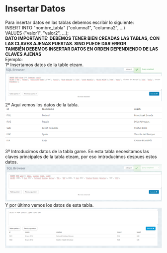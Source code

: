 <h1>Insertar Datos</h1>
Para insertar datos en las tablas debemos escribir lo siguiente:<br/>
INSERT INTO "nombre_tabla" ("columna1", "columna2", ...)<br/>
VALUES ("valor1", "valor2", ...);<br/>
<b>DATO IMPORTANTE: DEBEMOS TENER BIEN CREADAS LAS TABLAS, CON LAS CLAVES AJENAS PUESTAS. SINO PUEDE DAR ERROR</b><br/>
<b>TAMBIÉN DEBEMOS INSERTAR DATOS EN ORDEN DEPENDIENDO DE LAS CLAVES AJENAS</b><br/>
Ejemplo:<br/>
1º Insertamos datos de la table eteam.<br/>
<img src="../imagenes/InsertarDatos1.PNG"/>
2º Aquí vemos los datos de la tabla.<br/>
<img src="../imagenes/InsertarDatos2.PNG"/>
3º Introducimos datos de la tabla game. En esta tabla necesitamos las claves principales de la tabla eteam, por eso imtroducimos despues estos datos.<br/>
<img src="../imagenes/InsertarDatos3.PNG"/>
Y por último vemos los datos de esta tabla.
<img src="../imagenes/InsertarDatos4.PNG"/>
